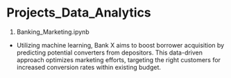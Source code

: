 # Projects_Data_Analytics
1) Banking_Marketing.ipynb
  - Utilizing machine learning, Bank X aims to boost borrower acquisition by predicting potential converters from depositors. This data-driven approach optimizes marketing efforts, targeting the right customers for      increased conversion rates within existing budget.
